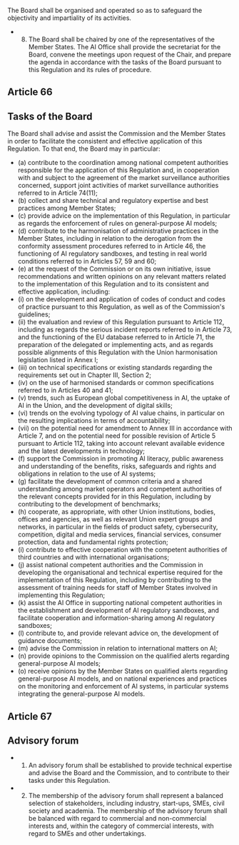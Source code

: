 The Board shall  be  organised  and  operated  so  as  to  safeguard  the  objectivity  and  impartiality of  its  activities.
- 8. The  Board  shall  be  chaired  by  one  of  the  representatives  of  the  Member  States.  The  AI  Office  shall  provide  the secretariat for  the Board, convene the meetings upon request of the Chair, and prepare the agenda in accordance with the tasks  of  the  Board  pursuant  to  this  Regulation  and  its  rules  of  procedure.
## Article  66
## Tasks  of  the  Board
The Board shall advise and assist the Commission and the Member States in order to facilitate the consistent and effective application  of  this  Regulation.  To  that  end,  the  Board  may  in  particular:
- (a) contribute to the coordination among national competent authorities responsible for the application of this Regulation and, in cooperation with and subject to the agreement of the market surveillance authorities concerned, support joint activities  of  market  surveillance  authorities  referred  to  in  Article  74(11);
- (b) collect  and  share  technical  and  regulatory  expertise  and  best  practices  among  Member  States;
- (c) provide  advice  on  the  implementation  of  this  Regulation,  in  particular  as  regards  the  enforcement  of  rules  on general-purpose  AI  models;
- (d) contribute  to  the  harmonisation  of  administrative  practices  in  the  Member  States,  including  in  relation  to  the derogation  from  the  conformity  assessment  procedures  referred  to  in  Article  46,  the  functioning  of  AI  regulatory sandboxes, and testing  in  real  world  conditions  referred  to  in  Articles  57,  59  and  60;
- (e) at the request of the Commission or on its own initiative, issue recommendations and written opinions on any relevant matters  related  to  the  implementation  of  this  Regulation  and  to  its  consistent  and  effective  application,  including:
- (i) on the development and application of codes of conduct and codes of practice pursuant to this Regulation, as well as  of  the  Commission's  guidelines;
- (ii) the  evaluation  and  review  of  this  Regulation  pursuant  to  Article  112,  including  as  regards  the  serious  incident reports referred to in Article 73, and the functioning of the EU database referred to in Article 71, the preparation of  the  delegated  or  implementing  acts,  and  as  regards  possible  alignments  of  this  Regulation  with  the  Union harmonisation legislation  listed  in  Annex  I;
- (iii) on technical  specifications  or  existing  standards  regarding  the  requirements  set  out  in  Chapter  III,  Section  2;
- (iv) on the  use  of  harmonised  standards  or  common  specifications  referred  to  in  Articles  40  and  41;
- (v) trends,  such  as  European  global  competitiveness  in  AI,  the  uptake  of  AI  in  the  Union,  and  the  development  of digital  skills;
- (vi) trends  on  the  evolving  typology  of  AI  value  chains,  in  particular  on  the  resulting  implications  in  terms  of accountability;
- (vii) on  the  potential  need  for  amendment  to  Annex  III  in  accordance  with  Article  7,  and  on  the  potential  need  for possible  revision  of  Article  5  pursuant  to  Article  112,  taking  into  account  relevant  available  evidence  and  the latest  developments  in  technology;
- (f) support  the  Commission  in  promoting  AI  literacy,  public  awareness  and  understanding  of  the  benefits,  risks, safeguards  and  rights  and  obligations  in  relation  to  the  use  of  AI  systems;
- (g) facilitate  the  development  of  common  criteria  and  a  shared  understanding  among  market  operators  and  competent authorities of  the  relevant  concepts  provided for  in  this  Regulation,  including  by contributing  to the  development of benchmarks;
- (h) cooperate, as appropriate, with other Union institutions, bodies, offices and agencies, as well as relevant Union expert groups and networks, in particular in the fields of product safety, cybersecurity, competition, digital and media services, financial  services,  consumer  protection,  data  and  fundamental  rights  protection;
- (i) contribute to effective cooperation  with  the  competent  authorities of third countries and  with  international organisations;
- (j) assist  national  competent  authorities  and  the  Commission  in  developing  the  organisational  and  technical  expertise required for  the implementation of this Regulation, including by contributing to the assessment of training needs for staff  of  Member  States  involved  in  implementing  this  Regulation;
- (k) assist  the  AI  Office  in  supporting  national  competent  authorities  in  the  establishment  and  development  of  AI regulatory  sandboxes,  and  facilitate  cooperation  and  information-sharing  among  AI  regulatory  sandboxes;
- (l) contribute  to,  and  provide  relevant  advice  on,  the  development  of  guidance  documents;
- (m) advise  the  Commission  in  relation  to  international  matters  on  AI;
- (n) provide  opinions  to  the  Commission  on  the  qualified  alerts  regarding  general-purpose  AI  models;
- (o) receive  opinions  by  the  Member  States  on  qualified  alerts  regarding  general-purpose  AI  models,  and  on  national experiences  and  practices  on  the  monitoring  and  enforcement  of  AI  systems,  in  particular  systems  integrating  the general-purpose  AI  models.
## Article  67
## Advisory forum
- 1. An advisory forum shall be established to provide technical expertise and advise the Board and the Commission, and to  contribute  to  their  tasks  under  this  Regulation.
- 2. The  membership  of  the  advisory  forum  shall  represent  a  balanced  selection  of  stakeholders,  including  industry, start-ups,  SMEs,  civil  society  and  academia.  The  membership  of  the  advisory  forum  shall  be  balanced  with  regard  to commercial and non-commercial interests and, within the category of commercial interests, with regard to SMEs and other undertakings.
